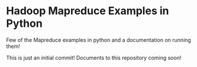 # Hadoop Mapreduce Examples in Python
Few of the Mapreduce examples in python and a documentation on running them!

This is just an initial commit! Documents to this repository coming soon!
